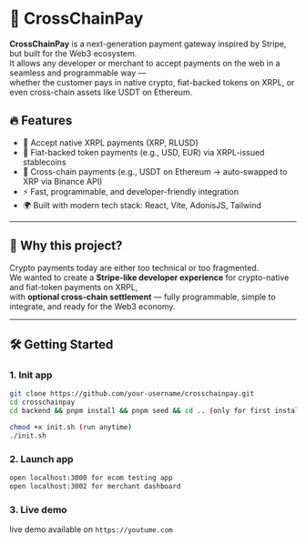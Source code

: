 # 🚀 CrossChainPay

**CrossChainPay** is a next-generation payment gateway inspired by Stripe, but built for the Web3 ecosystem.  
It allows any developer or merchant to accept payments on the web in a seamless and programmable way —  
whether the customer pays in native crypto, fiat-backed tokens on XRPL, or even cross-chain assets like USDT on Ethereum.

## 🔥 Features

- 💸 Accept native XRPL payments (XRP, RLUSD)
- 🏦 Fiat-backed token payments (e.g., USD, EUR) via XRPL-issued stablecoins
- 🌉 Cross-chain payments (e.g., USDT on Ethereum → auto-swapped to XRP via Binance API)
- ⚡ Fast, programmable, and developer-friendly integration
- 🌍 Built with modern tech stack: React, Vite, AdonisJS, Tailwind

---

## 🧠 Why this project?

Crypto payments today are either too technical or too fragmented.  
We wanted to create a **Stripe-like developer experience** for crypto-native and fiat-token payments on XRPL,  
with **optional cross-chain settlement** — fully programmable, simple to integrate, and ready for the Web3 economy.

---

## 🛠 Getting Started

### 1. Init app

```bash
git clone https://github.com/your-username/crosschainpay.git
cd crosschainpay
cd backend && pnpm install && pnpm seed && cd .. (only for first install)

chmod +x init.sh (run anytime)
./init.sh
```

### 2. Launch app
  ```bash
  open localhost:3000 for ecom testing app
  open localhost:3002 for merchant dashboard
  ```

### 3. Live demo
  live demo available on 
    ```
      https://youtume.com 
    ```
